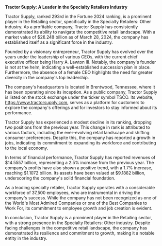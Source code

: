 **Tractor Supply: A Leader in the Specialty Retailers Industry**

Tractor Supply, ranked 293rd in the Fortune 2024 ranking, is a prominent player in the Retailing sector, specifically in the Specialty Retailers: Other industry. As a profitable company, Tractor Supply has consistently demonstrated its ability to navigate the competitive retail landscape. With a market value of $28.248 billion as of March 28, 2024, the company has established itself as a significant force in the industry.

Founded by a visionary entrepreneur, Tractor Supply has evolved over the years under the leadership of various CEOs, with the current chief executive officer being Harry A. Lawton III. Notably, the company's founder is not at the helm, indicating a well-established succession plan in place. Furthermore, the absence of a female CEO highlights the need for greater diversity in the company's top leadership.

The company's headquarters is located in Brentwood, Tennessee, where it has been operating since its inception. As a public company, Tractor Supply is listed on the stock exchange under the ticker symbol TSCO. Its website, https://www.tractorsupply.com, serves as a platform for customers to explore the company's offerings and for investors to stay informed about its performance.

Tractor Supply has experienced a modest decline in its ranking, dropping two positions from the previous year. This change in rank is attributed to various factors, including the ever-evolving retail landscape and shifting consumer preferences. Despite this, the company has reported a growth in jobs, indicating its commitment to expanding its workforce and contributing to the local economy.

In terms of financial performance, Tractor Supply has reported revenues of $14.5557 billion, representing a 2.5% increase from the previous year. The company's profits have also shown a positive trend, with a 1.7% increase, reaching $1.1072 billion. Its assets have been valued at $9.1882 billion, underscoring the company's solid financial foundation.

As a leading specialty retailer, Tractor Supply operates with a considerable workforce of 37,500 employees, who are instrumental in driving the company's success. While the company has not been recognized as one of the World's Most Admired Companies or one of the Best Companies to Work For, its commitment to employee growth and job creation is evident.

In conclusion, Tractor Supply is a prominent player in the Retailing sector, with a strong presence in the Specialty Retailers: Other industry. Despite facing challenges in the competitive retail landscape, the company has demonstrated its resilience and commitment to growth, making it a notable entity in the industry.